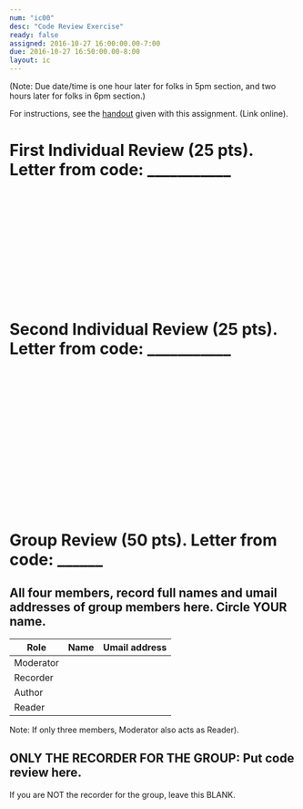 ```yaml
---
num: "ic00"
desc: "Code Review Exercise"
ready: false
assigned: 2016-10-27 16:00:00.00-7:00
due: 2016-10-27 16:50:00.00-8:00
layout: ic
---
```


(Note: Due date/time is one hour later for folks in 5pm section, and two hours later for folks in 6pm section.)

For instructions, see the [handout](/hwk/ic00/handout) given with this assignment. (Link online).


# First Individual Review (25 pts).   Letter from code: ___________

<div style="margin-bottom: 15em;">&nbsp;
</div>

# Second Individual Review (25 pts).   Letter from code: ___________

<div style="margin-bottom: 15em;">&nbsp;
</div>


<div class="pagebreak">&nbsp;
</div>

# Group Review (50 pts).  Letter from code: ______

## All four members, record full names and umail addresses of group members here.  Circle YOUR name.

<style>

div.fill-in-form * table {
  width: 80%;
  border-collapse: collapse;
}

div.fill-in-form * table * td {
  border-collapse: collapse;
  border: 1px solid grey;
}

div.fill-in-form * table * th {
  border-collapse: collapse;
  border: 1px solid grey;
}


</style>

<div class="fill-in-form" markdown="1">

| Role | Name | Umail address |
|------|------|---------------|
| Moderator |   |   |
| Recorder |   |   |
| Author |   |   |
| Reader |   |   |

</div>

Note: If only three members, Moderator also acts as Reader). 

## ONLY THE RECORDER FOR THE GROUP: Put code review here.

If you are NOT the recorder for the group, leave this BLANK.
